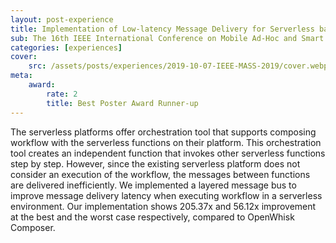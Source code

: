 ```yaml
---
layout: post-experience
title: Implementation of Low-latency Message Delivery for Serverless based Workflow
sub: The 16th IEEE International Conference on Mobile Ad-Hoc and Smart Systems
categories: [experiences]
cover:
    src: /assets/posts/experiences/2019-10-07-IEEE-MASS-2019/cover.webp
meta:
    award:
        rate: 2
        title: Best Poster Award Runner-up
---
```

The serverless platforms offer orchestration tool that supports composing workflow with the serverless functions on their platform. This orchestration tool creates an independent function that invokes other serverless functions step by step. However, since the existing serverless platform does not consider an execution of the workflow, the messages between functions are delivered inefficiently. We implemented a layered message bus to improve message delivery latency when executing workflow in a serverless environment. Our implementation shows 205.37x and 56.12x improvement at the best and the worst case respectively, compared to OpenWhisk Composer.